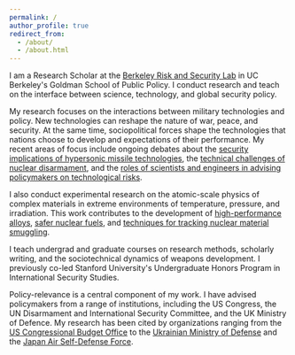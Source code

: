 ```yaml
---
permalink: /
author_profile: true
redirect_from: 
  - /about/
  - /about.html
---
```


I am a Research Scholar at the [Berkeley Risk and Security Lab](https://brsl.berkeley.edu/) in UC Berkeley's Goldman School of Public Policy. I conduct research and teach on the interface between science, technology, and global security policy.

My research focuses on the interactions between military technologies and policy. New technologies can reshape the nature of war, peace, and security. At the same time, sociopolitical forces shape the technologies that nations choose to develop and expectations of their performance. My recent areas of focus include ongoing debates about the [security implications of hypersonic missile technologies](https://camerontracy.github.io/files/Modeling_the_Performance_of_Hypersonic_Boost-Glide_Missiles.pdf), the [technical challenges of nuclear disarmament](https://camerontracy.github.io/files/Mining_for_the_Bomb_The_Vulnerability_of_Buried_Plutonium_to_Clandestine_Recovery.pdf), and the [roles of scientists and engineers in advising policymakers on technological risks](https://camerontracy.github.io/files/Weapons_Design_Engineering_Ethics_and_the_Duty_to_Inform_A_Case_Study_on_U.S._Hypersonic_Missile_Development.pdf).

I also conduct experimental research on the atomic-scale physics of complex materials in extreme environments of temperature, pressure, and irradiation. This work contributes to the development of [high-performance alloys](https://camerontracy.github.io/files/High_pressure_synthesis_of_a_hexagonal_close-packed_phase_of_the_high-entropy_alloy_CrMnFeCoNi.pdf), [safer nuclear fuels](https://camerontracy.github.io/files/Review_of_recent_experimental_results_on_the_behavior_of_actinide-bearing_oxides_and_related_materials_in_extreme_environments.pdf), and [techniques for tracking nuclear material smuggling](https://camerontracy.github.io/files/Measurement_of_UO2_surface_oxidation_using_grazing-incidence_x-ray_diffraction_Implications_for_nuclear_forensics.pdf).

I teach undergrad and graduate courses on research methods, scholarly writing, and the sociotechnical dynamics of weapons development. I previously co-led Stanford University's Undergraduate Honors Program in International Security Studies.

Policy-relevance is a central component of my work. I have advised policymakers from a range of institutions, including the US Congress, the UN Disarmament and International Security Committee, and the UK Ministry of Defence. My research has been cited by organizations ranging from the [US Congressional Budget Office](https://www.cbo.gov/system/files/2023-01/58255-hypersonic.pdf) to the [Ukrainian Ministry of Defense](https://nti.ukrintei.ua/?page_id=5349&lang=en) and the [Japan Air Self-Defense Force](https://www.mod.go.jp/asdf/meguro/center/img/JASIreport20240606.pdf).
